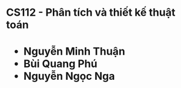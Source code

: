 <h1>
  CS112 - Phân tích và thiết kế thuật toán
<h1>

<ul>
  <li>Nguyễn Minh Thuận
  <li>Bùi Quang Phú
  <li>Nguyễn Ngọc Nga
<ul>

